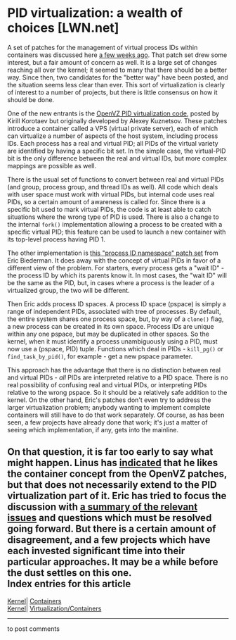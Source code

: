 # PID virtualization: a wealth of choices [LWN.net]

A set of patches for the management of virtual process IDs within containers was discussed here [a few weeks ago](http://lwn.net/Articles/168093/). That patch set drew some interest, but a fair amount of concern as well. It is a large set of changes reaching all over the kernel; it seemed to many that there should be a better way. Since then, two candidates for the "better way" have been posted, and the situation seems less clear than ever. This sort of virtualization is clearly of interest to a number of projects, but there is little consensus on how it should be done. 

One of the new entrants is the [OpenVZ PID virtualization code](http://lwn.net/Articles/170569/), posted by Kirill Korotaev but originally developed by Alexey Kuznetsov. These patches introduce a container called a VPS (virtual private server), each of which can virtualize a number of aspects of the host system, including process IDs. Each process has a real and virtual PID; all PIDs of the virtual variety are identified by having a specific bit set. In the simple case, the virtual-PID bit is the only difference between the real and virtual IDs, but more complex mappings are possible as well. 

There is the usual set of functions to convert between real and virtual PIDs (and group, process group, and thread IDs as well). All code which deals with user space must work with virtual PIDs, but internal code uses real PIDs, so a certain amount of awareness is called for. Since there is a specific bit used to mark virtual PIDs, the code is at least able to catch situations where the wrong type of PID is used. There is also a change to the internal `fork()` implementation allowing a process to be created with a specific virtual PID; this feature can be used to launch a new container with its top-level process having PID 1. 

The other implementation is [this "process ID namespace" patch set](http://lwn.net/Articles/170802/) from Eric Biederman. It does away with the concept of virtual PIDs in favor of a different view of the problem. For starters, every process gets a "wait ID" - the process ID by which its parents know it. In most cases, the "wait ID" will be the same as the PID, but, in cases where a process is the leader of a virtualized group, the two will be different. 

Then Eric adds process ID spaces. A process ID space (pspace) is simply a range of independent PIDs, associated with tree of processes. By default, the entire system shares one process space, but, by way of a `clone()` flag, a new process can be created in its own space. Process IDs are unique within any one pspace, but may be duplicated in other spaces. So the kernel, when it must identify a process unambiguously using a PID, must now use a (pspace, PID) tuple. Functions which deal in PIDs - `kill_pg()` or `find_task_by_pid()`, for example - get a new pspace parameter. 

This approach has the advantage that there is no distinction between real and virtual PIDs - _all_ PIDs are interpreted relative to a PID space. There is no real possibility of confusing real and virtual PIDs, or interpreting PIDs relative to the wrong pspace. So it should be a relatively safe addition to the kernel. On the other hand, Eric's patches don't even try to address the larger virtualization problem; anybody wanting to implement complete containers will still have to do that work separately. Of course, as has been seen, a few projects have already done that work; it's just a matter of seeing which implementation, if any, gets into the mainline. 

On that question, it is far too early to say what might happen. Linus has [indicated](/Articles/171025/) that he likes the container concept from the OpenVZ patches, but that does not necessarily extend to the PID virtualization part of it. Eric has tried to focus the discussion with [a summary of the relevant issues](/Articles/171026/) and questions which must be resolved going forward. But there is a certain amount of disagreement, and a few projects which have each invested significant time into their particular approaches. It may be a while before the dust settles on this one.  
Index entries for this article  
---  
[Kernel](/Kernel/Index)| [Containers](/Kernel/Index#Containers)  
[Kernel](/Kernel/Index)| [Virtualization/Containers](/Kernel/Index#Virtualization-Containers)  
  


* * *

to post comments 

